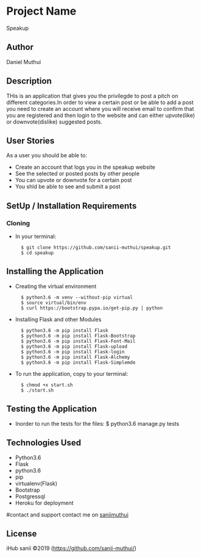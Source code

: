 # Project Name
Speakup

## Author
Daniel Muthui

## Description
THis is an application that gives you the privilegde to post a pitch on different categories.In order to view a certain post or be able to add a post you need to create an account where you will receive email to confirm that you are registered and then login to the website and can either upvote(like) or downvote(dislike) suggested posts.

## User Stories

As a user you should be able to:
* Create an account that logs you in the speakup website
* See the selected or posted posts by other people
* You can upvote or downvote for a certain post
* You shld be able to see and submit a post

## SetUp / Installation Requirements
### Cloning
* In your terminal:
        
        $ git clone https://github.com/sanii-muthui/speakup.git
        $ cd speakup

## Installing the Application
* Creating the virtual environment

        $ python3.6 -m venv --without-pip virtual
        $ source virtual/bin/env
        $ curl https://bootstrap.pypa.io/get-pip.py | python 
        
* Installing Flask and other Modules

        $ python3.6 -m pip install Flask
        $ python3.6 -m pip install Flask-Bootstrap
        $ python3.6 -m pip install Flask-Font-Mail
        $ python3.6 -m pip install Flask-upload
        $ python3.6 -m pip install Flask-login
        $ python3.6 -m pip install Flask-Alchemy
        $ python3.6 -m pip install Flask-Simplemde

        
        
* To run the application, copy to your terminal:

        $ chmod +x start.sh
        $ ./start.sh
        
## Testing the Application
* Inorder to run the tests for the files:
        $ python3.6 manage.py tests
        
## Technologies Used
* Python3.6
* Flask
* python3.6
* pip
* virtualenv(Flask)
* Bootstrap
* Postgressql
* Heroku for deployment

#contact and support
contact me on [saniimuthui](muthuisanii@gmail.com)

## License
iHub sanii &copy;2019 (https://github.com/sanii-muthui/)